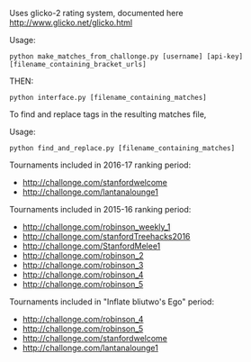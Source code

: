 Uses glicko-2 rating system, documented here http://www.glicko.net/glicko.html

Usage:
```
python make_matches_from_challonge.py [username] [api-key] [filename_containing_bracket_urls]
```
THEN:

```
python interface.py [filename_containing_matches]
```

To find and replace tags in the resulting matches file,

Usage:
```
python find_and_replace.py [filename_containing_matches]
```

Tournaments included in 2016-17 ranking period:
- http://challonge.com/stanfordwelcome
- http://challonge.com/lantanalounge1


Tournaments included in 2015-16 ranking period:
- http://challonge.com/robinson_weekly_1
- http://challonge.com/stanfordTreehacks2016
- http://challonge.com/StanfordMelee1
- http://challonge.com/robinson_2
- http://challonge.com/robinson_3
- http://challonge.com/robinson_4
- http://challonge.com/robinson_5

Tournaments included in "Inflate bliutwo's Ego" period:
- http://challonge.com/robinson_4
- http://challonge.com/robinson_5
- http://challonge.com/stanfordwelcome
- http://challonge.com/lantanalounge1
